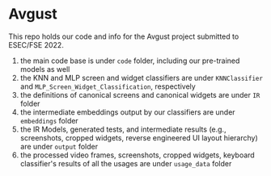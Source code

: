 # Avgust
This repo holds our code and info for the Avgust project submitted to ESEC/FSE 2022.

1. the main code base is under `code` folder, including our pre-trained models as well
2. the KNN and MLP screen and widget classifiers are under `KNNClassifier` and `MLP_Screen_Widget_Classification`, respectively
3. the definitions of canonical screens and canonical widgets are under `IR` folder
4. the intermediate embeddings output by our classifiers are under `embeddings` folder
5. the IR Models, generated tests, and intermediate results (e.g., screenshots, cropped widgets, reverse engineered UI layout hierarchy) are under `output` folder
6. the processed video frames, screenshots, cropped widgets, keyboard classifier's results of all the usages are under `usage_data` folder

